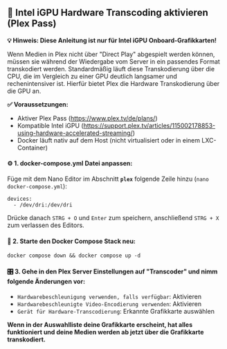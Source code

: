 ## 🧠 Intel iGPU Hardware Transcoding aktivieren (Plex Pass)
**💡 Hinweis: Diese Anleitung ist nur für Intel iGPU Onboard-Grafikkarten!**

Wenn Medien in Plex nicht über "Direct Play" abgespielt werden können, müssen sie während der Wiedergabe vom Server in ein passendes Format transkodiert werden. Standardmäßig läuft diese Transkodierung über die CPU, die im Vergleich zu einer GPU deutlich langsamer und rechenintensiver ist. Hierfür bietet Plex die Hardware Transkodierung über die GPU an.

**✅ Voraussetzungen:**
 - Aktiver Plex Pass (https://www.plex.tv/de/plans/)
 - Kompatible Intel iGPU (https://support.plex.tv/articles/115002178853-using-hardware-accelerated-streaming/)
 - Docker läuft nativ auf dem Host (nicht virtualisiert oder in einem LXC-Container)

#### ⚙️ 1. docker-compose.yml Datei anpassen:
Füge mit dem Nano Editor im Abschnitt **`plex`** folgende Zeile hinzu (`nano docker-compose.yml`):

    devices:
      - /dev/dri:/dev/dri

Drücke danach `STRG + O` und `Enter` zum speichern, anschließend `STRG + X` zum verlassen des Editors.
#### 🔄 2. Starte den Docker Compose Stack neu:

    docker compose down && docker compose up -d

#### 🎛️ 3. Gehe in den Plex Server Einstellungen auf "Transcoder" und nimm folgende Änderungen vor:
- `Hardwarebeschleunigung verwenden, falls verfügbar`: Aktivieren
- `Hardwarebeschleunigte Video-Encodierung verwenden`: Aktivieren
- `Gerät für Hardware-Transcodierung`: Erkannte Grafikkarte auswählen

**Wenn in der Auswahlliste deine Grafikkarte erscheint, hat alles funktioniert und deine Medien werden ab jetzt über die Grafikkarte transkodiert.**
